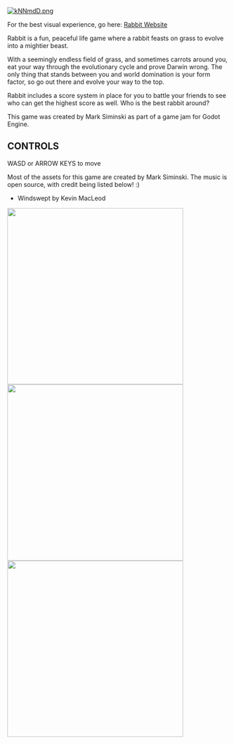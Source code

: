 [![kNNmdD.png](https://user-images.githubusercontent.com/96705270/169666817-c7a024c1-3695-4f37-82d8-afbdccb20304.png)](https://user-images.githubusercontent.com/96705270/169666817-c7a024c1-3695-4f37-82d8-afbdccb20304.png)


For the best visual experience, go here: [Rabbit Website](https://rabbit-jam.web.app/)

Rabbit is a fun, peaceful life game where a rabbit feasts on grass to evolve into a mightier beast.

With a seemingly endless field of grass, and sometimes carrots around you, eat your way through the evolutionary cycle and prove Darwin wrong. The only thing that stands between you and world domination is your form factor, so go out there and evolve your way to the top.

Rabbit includes a score system in place for you to battle your friends to see who can get the highest score as well. Who is the best rabbit around?

This game was created by Mark Siminski as part of a game jam for Godot Engine.

## CONTROLS

WASD or ARROW KEYS to move


Most of the assets for this game are created by Mark Siminski. The music is open source, with credit being listed below! :)

- Windswept by Kevin MacLeod



<img src="https://user-images.githubusercontent.com/96705270/169666891-fe3f0c76-be18-4de3-aa85-b5640dcb3beb.png" width="400" /> <img src="https://user-images.githubusercontent.com/96705270/169666893-e5166a8c-4c48-4d6f-a6cd-6c6202003c7e.png" width="400" /> <img src="https://user-images.githubusercontent.com/96705270/169666895-bf59dac3-ce9e-4c4d-bcb3-9b450bd6029c.png" width="400" /> 

